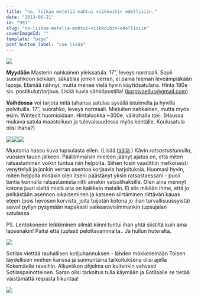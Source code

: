 ```yaml
---
title: "no, liikaa meteliä mahtui viikkoihin edellisiin."
date: "2013-06-21"
id: "993"
slug: "no-liikaa-metelia-mahtui-viikkoihin-edellisiin"
coverImageId: ""
template: "page"
post_button_label: "Lue lisää"
---
```


[![](/images/IMG_0176.JPG)](http://1.bp.blogspot.com/-0U2XVIpXYC4/UcPxA8Vmi8I/AAAAAAAAGEM/geOSF58yk9g/s1600/IMG_0176.JPG)

  

**Myydään** Masterin nahkainen yleissatula. 17", leveys normaali. Sopii suorahkoon selkään, säkätilaa jonkin verran, ei paina hieman leveämpiäkään lapoja. Elämää nähnyt, mutta menee vielä hyvin käyttösatulana. Hinta 180e sis. postikulut/tarjous. Lisää kuvia sähköpostilla! (korpivaellus@gmail.com)

  

**Vaihdossa** voi tarjota mitä tahansa satulaa syvällä istuimella ja hyvillä polvituilla. 17", suorahko, leveys normaali. Mieluiten nahkainen, mutta myös esim. Wintecit huomioidaan. Hintaluokka ~300e, välirahalla toki. (Haussa mukava satula maastoiluun ja tulevaisuudessa myös kentälle. Koulusatula olisi ihana?)

  

[![](/images/tupsu14.JPG)](http://2.bp.blogspot.com/-lnSeUByGUkU/UcPxIk6uViI/AAAAAAAAGEY/0RsXcNMSc2g/s1600/tupsu14.JPG)[![](/images/tupsu11.JPG)](http://3.bp.blogspot.com/-lDLh672xIO4/UcPxI3Hn-NI/AAAAAAAAGEc/dUEs_uGpOHI/s1600/tupsu11.JPG)[![](/images/tupsu13.JPG)](http://4.bp.blogspot.com/-z2jKsE-GNhI/UcPxI4FXbOI/AAAAAAAAGEg/ycKhUjLQCNk/s1600/tupsu13.JPG)

  

Muutama hassu kuva tupsulasta eilen. (Lisää [täällä](http://maisaw.otukset.fi/kuvat/2013/20.6.+Tupsujalat/).) Kävin _ratsastustunnilla_, vuosien tauon jälkeen. Päällimmäisin mieleen jäänyt ajatus on, että miten ratsastaminen voikin tuntua niin helpolta. Siihen tosin vaadittiin melkoisesti venyttelyä ja jonkin verran asentoa korjaavia harjoituksia. Huomasi hyvin, miten helpolla minäkin olen itseni päästänyt yksin ratsastaessani - puoli tuntia kunnolla ratsastamista riitti ainakin vatsalihaksille. Olen aina mennyt kotona juuri sieltä mistä aita on kaikkein matalin. Ei siis mikään ihme, että jo pelkästään asennon oikaiseminen ja katseen siirtäminen riittävän kauas eteen (pois hevosen korvista, joita tuijotan kotona jo ihan turvallisuussyistä) saivat pyllyn pysymään napakasti vaikearavisimmankin tupsujalan satulassa.

  

PS. Lentokoneen leikkiminen silmät kiinni tuntui ihan yhtä siistiltä kuin aina lapsenakin! Paitsi että tuplasti pelottavammalta.. Ja hullun huteralta.

  

[![](/images/IMG_0179.JPG)](http://2.bp.blogspot.com/-c73HYsWFCUE/UcPxA7vgj2I/AAAAAAAAGEI/QlpAooJmOgo/s1600/IMG_0179.JPG)

  

Sotilas viettää rauhallisen kotijuhannuksen - lähden mökkeilemään Toisen täydellisen miehen kanssa ja sunnuntaina tarkoituksena olisi ajella Kokemäelle raveihin. Alkuviikon ohjelma on kuitenkin vahvasti Sotilaspainotteinen. Saran olisi tarkoitus tulla käymään ja Sotilaalle se tietää väistämättä reipasta liikuntaa!

  

[![](/images/ak.png)](http://1.bp.blogspot.com/-6NLXGDRlQug/UcP6zDOHB2I/AAAAAAAAGFA/GAHHTh_WIlA/s1600/ak.png)

